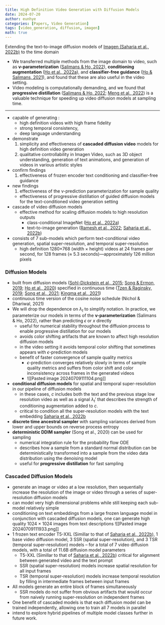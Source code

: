 ```yaml
---
title: High Definition Video Generation with Diffusion Models
date: 2024-07-20 
author: eunhye
categories: [Papers, Video Generation]
tags: [video_generation, diffusion, imagen]
math: true
---
```


Extending the text-to-image diffusion models of [Imagen (Saharia et al., 2022b)](https://arxiv.org/pdf/2205.11487) to the time domain

- We transferred multiple methods from the image domain to video, such as **v-parameterization** ([Salimans & Ho, 2022](https://arxiv.org/pdf/2202.00512)), **conditioning augmentation** ([Ho et al., 2022a](https://arxiv.org/pdf/2204.03458)), and **classifier-free guidance** ([Ho & Salimans, 2021](https://arxiv.org/pdf/2207.12598)), and found that these are also useful in the video setting.
- Video modeling is computationally demanding, and we found that **progressive distillation** ([Salimans & Ho, 2022](https://arxiv.org/pdf/2202.00512); [Meng et al., 2022](https://arxiv.org/pdf/2210.03142)) is a valuable technique for speeding up video diffusion models at sampling time.

---

- capable of generating :
    - high definition videos with high frame fidelity
    - strong temporal consistency,
    - deep language understanding
- demonstrate
    1. simplicity and effectiveness of **cascaded diffusion video** models for high definition video generation
    2. qualitative controllability in Imagen Video, such as 3D object understanding, generation of text animations, and generation of videos in various artistic styles
- confirm findings
    1. effectiveness of frozen encoder text conditioning and classifier-free guidance
- new findings
    1. effectiveness of the v-prediction parameterization for sample quality
    - effectiveness of progressive distillation of guided diffusion models for the text-conditioned video generation setting
- cascade of video diffusion models
    - effective method for scaling diffusion models to high resolution outputs
        - class-conditional ImageNet ([Ho et al., 2022a](https://arxiv.org/pdf/2204.03458))
        - text-to-image generation ([Ramesh et al., 2022](https://arxiv.org/pdf/2204.06125); [Saharia et al., 2022b](https://arxiv.org/pdf/2205.11487))
- consists of 7 sub-models which perform text-conditional video generation, spatial super-resolution, and temporal super-resolution
    - high definition 1280×768 (width × height) videos at 24 frames per second, for 128 frames (≈ 5.3 seconds)—approximately 126 million pixels

### Diffusion Models

- built from diffusion models ([Sohl-Dickstein et al., 2015](https://arxiv.org/pdf/1503.03585); [Song & Ermon, 2019](https://arxiv.org/pdf/1907.05600); [Ho et al., 2020](https://arxiv.org/pdf/2006.11239)) specified in continuous time ([Tzen & Raginsky, 2019](https://arxiv.org/pdf/1905.09883); [Song et al., 2021](https://arxiv.org/abs/2011.13456); [Kingma et al., 2021](https://arxiv.org/pdf/2107.00630))
- continuous time version of the cosine noise schedule (Nichol & Dhariwal, 2021)
- We will drop the dependence on $λ_t$ to simplify notation. In practice, we parameterize our models in terms of the **v-parameterization** (Salimans & Ho, 2022), rather than predicting $\epsilon$ or $x$ directly
    - useful for numerical stability throughout the diffusion process to enable progressive distillation for our models
    - avoids color shifting artifacts that are known to affect high resolution diffusion models
    - in the video setting it avoids temporal color shifting that sometimes appears with $\epsilon$-prediction models
    - benefit of faster convergence of sample quality metrics
        - $\epsilon$-prediction converges relatively slowly in terms of sample quality metrics and suffers from color shift and color inconsistency across frames in the generated videos
        - ![[Pasted image 20240709111104.png]]
- **conditional diffusion models** for spatial and temporal super-resolution in our pipeline of diffusion models
    - in these cases, $c$ includes both the text and the previous stage low resolution video as well as a signal $λ_t\prime$ that describes the strength of conditioning augmentation added to $c$.
    - critical to condition all the super-resolution models with the text embedding [Saharia et al., 2022b](https://arxiv.org/pdf/2205.11487)
- **discrete time ancestral sampler** with sampling variances derived from lower and upper bounds on reverse process entropy
- **deterministic DDIM sampler** (Song et al., 2020) can be used for sampling
    - numerical integration rule for the probability flow ODE
    - describes how a sample from a standard normal distribution can be deterministically transformed into a sample from the video data distribution using the denoising model
    - useful for **progressive distillation** for fast sampling

### Cascaded Diffusion Models

- generate an image or video at a low resolution, then sequentially increase the resolution of the image or video through a series of super-resolution diffusion models
- can model very high dimensional problems while still keeping each sub-model relatively simple
- conditioning on text embeddings from a large frozen language model in conjunction with cascaded diffusion models, one can generate high quality 1024 × 1024 images from text descriptions
![[Pasted image 20240709111933.png]]
- 1 frozen text encoder T5-XXL (Simillar to that of [Saharia et al., 2022b](https://arxiv.org/pdf/2205.11487)), 1 base video diffusion model, 3 SSR (spatial super-resolution), and 3 TSR (temporal super-resolution) models – for a total of 7 video diffusion models, with a total of 11.6B diffusion model parameters
    - T5-XXL (Simillar to that of [Saharia et al., 2022b](https://arxiv.org/pdf/2205.11487)) critical for alignment between generated video and the text prompt
    - SSR (spatial super-resolution) models increase spatial resolution for all input frames
    - TSR (temporal super-resolution) models increase temporal resolution by filling in intermediate frames between input frames
- All models generate an entire block of frames simultaneously
    - SSR models do not suffer from obvious artifacts that would occur from naively running super-resolution on independent frames
- One benefit of cascaded models is that each diffusion model can be trained independently, allowing one to train all 7 models in parallel
- intend to explore hybrid pipelines of multiple model classes further in future work.
